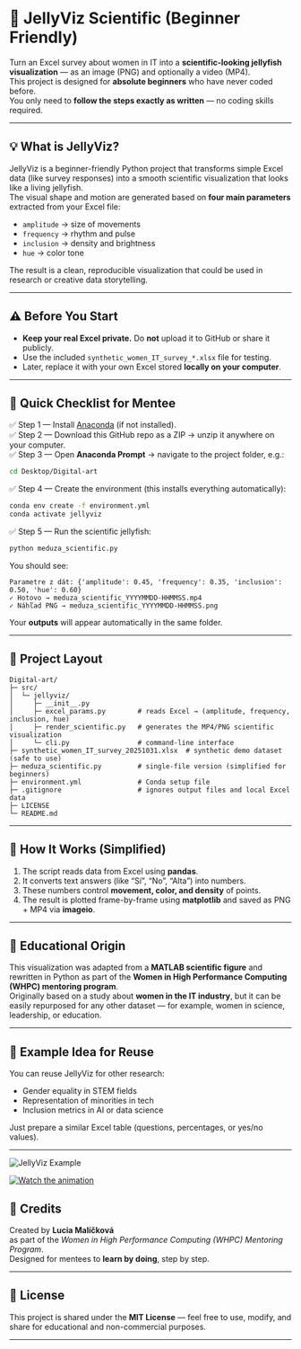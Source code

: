 # 🪼 JellyViz Scientific (Beginner Friendly)

Turn an Excel survey about women in IT into a **scientific-looking jellyfish visualization** — as an image (PNG) and optionally a video (MP4).  
This project is designed for **absolute beginners** who have never coded before.  
You only need to **follow the steps exactly as written** — no coding skills required.

---

## 💡 What is JellyViz?

JellyViz is a beginner-friendly Python project that transforms simple Excel data (like survey responses) into a smooth scientific visualization that looks like a living jellyfish.  
The visual shape and motion are generated based on **four main parameters** extracted from your Excel file:

- `amplitude` → size of movements  
- `frequency` → rhythm and pulse  
- `inclusion` → density and brightness  
- `hue` → color tone

The result is a clean, reproducible visualization that could be used in research or creative data storytelling.

---

## ⚠️ Before You Start

- **Keep your real Excel private.** Do **not** upload it to GitHub or share it publicly.  
- Use the included `synthetic_women_IT_survey_*.xlsx` file for testing.  
- Later, replace it with your own Excel stored **locally on your computer**.

---

## 🧩 Quick Checklist for Mentee

✅ Step 1 — Install [Anaconda](https://www.anaconda.com/products/distribution) (if not installed).  
✅ Step 2 — Download this GitHub repo as a ZIP → unzip it anywhere on your computer.  
✅ Step 3 — Open **Anaconda Prompt** → navigate to the project folder, e.g.:
```bash
cd Desktop/Digital-art
```
✅ Step 4 — Create the environment (this installs everything automatically):
```bash
conda env create -f environment.yml
conda activate jellyviz
```
✅ Step 5 — Run the scientific jellyfish:
```bash
python meduza_scientific.py
```

You should see:
```
Parametre z dát: {'amplitude': 0.45, 'frequency': 0.35, 'inclusion': 0.50, 'hue': 0.60}
✓ Hotovo → meduza_scientific_YYYYMMDD-HHMMSS.mp4
✓ Náhľad PNG → meduza_scientific_YYYYMMDD-HHMMSS.png
```

Your **outputs** will appear automatically in the same folder.

---

## 📁 Project Layout

```
Digital-art/
├─ src/
│  └─ jellyviz/
│     ├─ __init__.py
│     ├─ excel_params.py        # reads Excel → (amplitude, frequency, inclusion, hue)
│     ├─ render_scientific.py   # generates the MP4/PNG scientific visualization
│     └─ cli.py                 # command-line interface
├─ synthetic_women_IT_survey_20251031.xlsx  # synthetic demo dataset (safe to use)
├─ meduza_scientific.py         # single-file version (simplified for beginners)
├─ environment.yml              # Conda setup file
├─ .gitignore                   # ignores output files and local Excel data
├─ LICENSE
└─ README.md
```

---

## 🧠 How It Works (Simplified)

1. The script reads data from Excel using **pandas**.  
2. It converts text answers (like “Sí”, “No”, “Alta”) into numbers.  
3. These numbers control **movement, color, and density** of points.  
4. The result is plotted frame-by-frame using **matplotlib** and saved as PNG + MP4 via **imageio**.

---

## 🧬 Educational Origin

This visualization was adapted from a **MATLAB scientific figure** and rewritten in Python as part of the **Women in High Performance Computing (WHPC) mentoring program**.  
Originally based on a study about **women in the IT industry**, but it can be easily repurposed for any other dataset — for example, women in science, leadership, or education.

---

## 🪸 Example Idea for Reuse

You can reuse JellyViz for other research:
- Gender equality in STEM fields  
- Representation of minorities in tech  
- Inclusion metrics in AI or data science  

Just prepare a similar Excel table (questions, percentages, or yes/no values).

---
![JellyViz Example](./meduza_scientific_20251031-191206.png)

[![Watch the animation](./jellyviz_example.jpg)]([https://youtu.be/tvoj_youtube_link](https://youtube.com/shorts/snEl3e49-to))



## 🧰 Credits

Created by **Lucia Malíčková**  
as part of the *Women in High Performance Computing (WHPC) Mentoring Program*.  
Designed for mentees to **learn by doing**, step by step.

---

## 📜 License

This project is shared under the **MIT License** — feel free to use, modify, and share for educational and non-commercial purposes.

---
